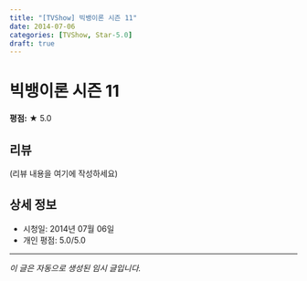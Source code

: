 ```yaml
---
title: "[TVShow] 빅뱅이론 시즌 11"
date: 2014-07-06
categories: [TVShow, Star-5.0]
draft: true
---
```


# 빅뱅이론 시즌 11

**평점:** ★ 5.0

## 리뷰

(리뷰 내용을 여기에 작성하세요)

## 상세 정보

- 시청일: 2014년 07월 06일
- 개인 평점: 5.0/5.0

---

*이 글은 자동으로 생성된 임시 글입니다.*
